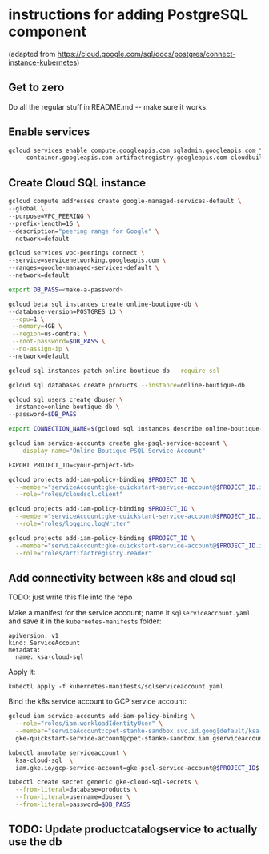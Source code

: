 # instructions for adding PostgreSQL component 
(adapted from https://cloud.google.com/sql/docs/postgres/connect-instance-kubernetes)

## Get to zero
Do all the regular stuff in README.md -- make sure it works.

## Enable services

```sh
gcloud services enable compute.googleapis.com sqladmin.googleapis.com \
     container.googleapis.com artifactregistry.googleapis.com cloudbuild.googleapis.com
```

## Create Cloud SQL instance

```sh
gcloud compute addresses create google-managed-services-default \
--global \
--purpose=VPC_PEERING \
--prefix-length=16 \
--description="peering range for Google" \
--network=default
```

```sh
gcloud services vpc-peerings connect \
--service=servicenetworking.googleapis.com \
--ranges=google-managed-services-default \
--network=default
```

```sh
export DB_PASS=<make-a-password>
```

```sh
gcloud beta sql instances create online-boutique-db \
--database-version=POSTGRES_13 \
 --cpu=1 \
 --memory=4GB \
 --region=us-central \
 --root-password=$DB_PASS \
 --no-assign-ip \
--network=default
```

```sh
gcloud sql instances patch online-boutique-db --require-ssl
```

```sh
gcloud sql databases create products --instance=online-boutique-db
```

```sh
gcloud sql users create dbuser \
--instance=online-boutique-db \
--password=$DB_PASS
```

```sh
export CONNECTION_NAME=$(gcloud sql instances describe online-boutique-db --format='value(connectionName)')
```

```sh
gcloud iam service-accounts create gke-psql-service-account \
  --display-name="Online Boutique PSQL Service Account"
```

```sh
EXPORT PROJECT_ID=<your-project-id>
```

```sh
gcloud projects add-iam-policy-binding $PROJECT_ID \
  --member="serviceAccount:gke-quickstart-service-account@$PROJECT_ID.iam.gserviceaccount.com" \
  --role="roles/cloudsql.client"
```

```sh
gcloud projects add-iam-policy-binding $PROJECT_ID \
  --member="serviceAccount:gke-quickstart-service-account@$PROJECT_ID.iam.gserviceaccount.com" \
  --role="roles/logging.logWriter"
```

```sh
gcloud projects add-iam-policy-binding $PROJECT_ID \
  --member="serviceAccount:gke-quickstart-service-account@$PROJECT_ID.iam.gserviceaccount.com" \
  --role="roles/artifactregistry.reader"
```

## Add connectivity between k8s and cloud sql
TODO: just write this file into the repo

Make a manifest for the service account; name it `sqlserviceaccount.yaml` and save it in the `kubernetes-manifests` folder:
```
apiVersion: v1
kind: ServiceAccount
metadata:
  name: ksa-cloud-sql
```

Apply it:
```
kubectl apply -f kubernetes-manifests/sqlserviceaccount.yaml
```

Bind the k8s service account to GCP service account:

```sh
gcloud iam service-accounts add-iam-policy-binding \
  --role="roles/iam.workloadIdentityUser" \
  --member="serviceAccount:cpet-stanke-sandbox.svc.id.goog[default/ksa-cloud-sql]" \
  gke-quickstart-service-account@cpet-stanke-sandbox.iam.gserviceaccount.com
```

```sh
kubectl annotate serviceaccount \
  ksa-cloud-sql  \
  iam.gke.io/gcp-service-account=gke-psql-service-account@$PROJECT_ID$.iam.gserviceaccount.com
```

```sh
kubectl create secret generic gke-cloud-sql-secrets \
  --from-literal=database=products \
  --from-literal=username=dbuser \
  --from-literal=password=$DB_PASS
```

## TODO: Update productcatalogservice to actually use the db